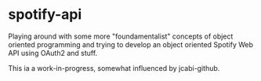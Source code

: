 # spotify-api

Playing around with some more "foundamentalist" concepts of object oriented
programming and trying to develop an object oriented Spotify Web API using
OAuth2 and stuff.

This ia a work-in-progress, somewhat influenced by jcabi-github.
